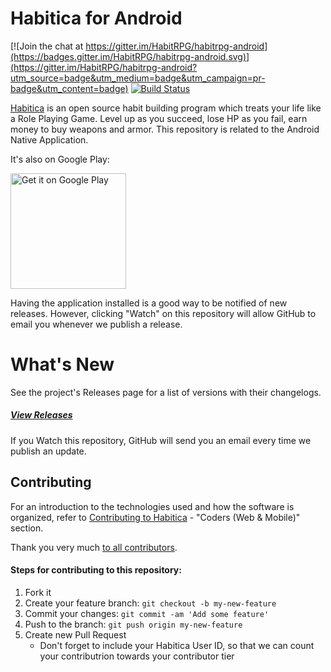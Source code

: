 # Habitica for Android

[![Join the chat at https://gitter.im/HabitRPG/habitrpg-android](https://badges.gitter.im/HabitRPG/habitrpg-android.svg)](https://gitter.im/HabitRPG/habitrpg-android?utm_source=badge&utm_medium=badge&utm_campaign=pr-badge&utm_content=badge)
[![Build Status](https://travis-ci.org/HabitRPG/habitrpg-android.svg?branch=develop)](https://travis-ci.org/HabitRPG/habitrpg-android)

[Habitica](https://habitica.com) is an open source habit building program which treats your life like a Role Playing Game. Level up as you succeed, lose HP as you fail, earn money to buy weapons and armor. This repository is related to the Android Native Application.

It's also on Google Play:

<a href="https://play.google.com/store/apps/details?id=com.habitrpg.android.habitica">
  <img alt="Get it on Google Play"
       width="185"
       src="https://play.google.com/intl/en_us/badges/images/generic/en-play-badge.png" />
</a>

Having the application installed is a good way to be notified of new releases. However, clicking "Watch" on this 
repository will allow GitHub to email you whenever we publish a release.


# What's New

See the project's Releases page for a list of versions with their changelogs.

##### [View Releases](https://github.com/HabitRPG/habitrpg-android/releases)

If you Watch this repository, GitHub will send you an email every time we publish an update.

## Contributing

For an introduction to the technologies used and how the software is organized, refer to [Contributing to Habitica](http://habitica.wikia.com/wiki/Contributing_to_Habitica#Coders_.28Web_.26_Mobile.29) - "Coders (Web & Mobile)" section.

Thank you very much [to all contributors](https://github.com/HabitRPG/habitrpg-android/graphs/contributors).

#### Steps for contributing to this repository:

1. Fork it
2. Create your feature branch: `git checkout -b my-new-feature`
3. Commit your changes: `git commit -am 'Add some feature'`
4. Push to the branch: `git push origin my-new-feature`
5. Create new Pull Request
   * Don't forget to include your Habitica User ID, so that we can count your contributrion towards your contributor tier

